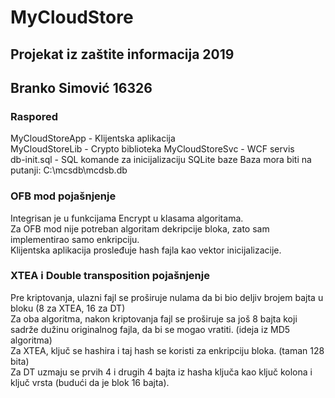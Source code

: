 # MyCloudStore
## Projekat iz zaštite informacija 2019
## Branko Simović 16326

### Raspored
MyCloudStoreApp - Klijentska aplikacija  
MyCloudStoreLib - Crypto biblioteka
MyCloudStoreSvc - WCF servis  
db-init.sql - SQL komande za inicijalizaciju SQLite baze 
Baza mora biti na putanji: C:\mcsdb\mcdsb.db  

### OFB mod pojašnjenje
Integrisan je u funkcijama Encrypt u klasama algoritama.  
Za OFB mod nije potreban algoritam dekripcije bloka, zato sam implementirao samo enkripciju.  
Klijentska aplikacija prosleđuje hash fajla kao vektor inicijalizacije.  

### XTEA i Double transposition pojašnjenje
Pre kriptovanja, ulazni fajl se proširuje nulama da bi bio deljiv brojem bajta u bloku (8 za XTEA, 16 za DT)  
Za oba algoritma, nakon kriptovanja fajl se proširuje sa još 8 bajta koji sadrže dužinu originalnog fajla, da bi se mogao vratiti. (ideja iz MD5 algoritma)  
Za XTEA, ključ se hashira i taj hash se koristi za enkripciju bloka. (taman 128 bita)  
Za DT uzmaju se prvih 4 i drugih 4 bajta iz hasha ključa kao ključ kolona i ključ vrsta (budući da je blok 16 bajta).  